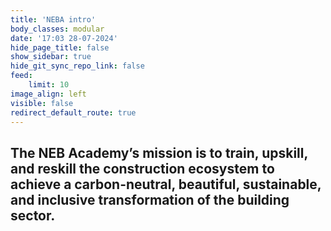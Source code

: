 ```yaml
---
title: 'NEBA intro'
body_classes: modular
date: '17:03 28-07-2024'
hide_page_title: false
show_sidebar: true
hide_git_sync_repo_link: false
feed:
    limit: 10
image_align: left
visible: false
redirect_default_route: true
---
```


## The NEB Academy’s mission is to train, upskill, and reskill the construction ecosystem to achieve a carbon-neutral, beautiful, sustainable, and inclusive transformation of the building sector.

